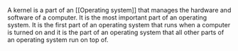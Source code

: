 A kernel is a part of an [[Operating system]] that manages the hardware and software of a computer. It is the most important part of an operating system. It is the first part of an operating system that runs when a computer is turned on and it is the part of an operating system that all other parts of an operating system run on top of.